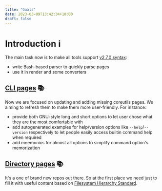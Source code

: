 ```yaml
---
title: "Goals"
date: 2023-03-09T13:42:34+10:00
draft: false
---
```


# Introduction :information_source:

The main task now is to make all tools support
[v2.7.0 syntax][syntax]:

- write Bash-based parser to quickly parse pages
- use it in render and some converters

## [CLI pages][cli-pages] :books:

Now we are focused on updating and adding missing coreutils pages. We aiming to
refresh them to make them more user-friendly. For instance:

- provide both GNU-style long and short options to let user chose what they are
  the most comfortable with
- add autogenerated examples for help/version options like `--help`/`--version`
  respectively to let people easily access builtin command help when required
- add mnemonics for almost all options to simplify command option's memorization

## [Directory pages][directory-pages] :books:

It's a one of brand new repos out there. So at the first place we need just to
fill it with useful content based on
[Filesystem Hierarchy Standard][fhs].

[syntax]: https://github.com/command-line-interface-pages/syntax/blob/main/base.md
[cli-pages]: https://github.com/command-line-interface-pages/cli-pages
[directory-pages]: https://github.com/command-line-interface-pages/directory-pages
[fhs]: https://refspecs.linuxfoundation.org/FHS_3.0/fhs/index.html
